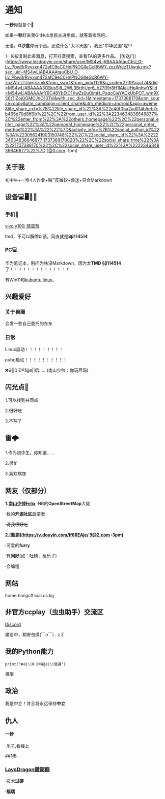# 通知
**一秒**你就是个🐔

如果**一秒**赶来我GitHub发民主进步疯，就等着挨骂吧。

无语，**G沙盒**你玩个蛋。还说什么"太平天国"，我还"中华民国"呢!!!

1- 长按复制此条消息，打开抖音搜索，查看TA的更多作品。 [传送门](https://www.iesdouyin.com/share/user/MS4wLjABAAAAtauCbU_O-Lv_PbwBrRyyxxn472afC9eC0HnPNOGIIeGcR6WY-zozWrczTUwgkzmk?sec_uid=MS4wLjABAAAAtauCbU_O-Lv_PbwBrRyyxxn472afC9eC0HnPNOGIIeGcR6WY-zozWrczTUwgkzmk&from_ssr=1&from_aid=1128&u_code=27lf91cacf74&did=MS4wLjABAAAA3OBusSj8_2WL3BrthUpr6_b27R9r8H1lAIaUHpAnhwY&iid=MS4wLjABAAAArY9C48YbEtC1XwZs0uOimH_PaqoCieYACkUbPOT_wm9XS6tTjZojGGMCJnO10Tnl&with_sec_did=1&timestamp=1737388170&utm_source=copy&utm_campaign=client_share&utm_medium=android&app=aweme&life_share_ext=%7B%22life_share_id%22%3A%22c40f05a2ad014b5eb7cb465d70d8ff9b%22%2C%22from_user_id%22%3A2234634836646877%2C%22enter_from%22%3A%22others_homepage%22%2C%22personal_enter_page%22%3A%22personal_homepage%22%2C%22personal_enter_method%22%3A%22%22%7D&activity_info=%7B%22social_author_id%22%3A%223056241903150748%22%2C%22social_share_id%22%3A%222234634836646877_1737388170820%22%2C%22social_share_time%22%3A%221737388170%22%2C%22social_share_user_id%22%3A%222234634836646877%22%7D 1@0.com :1pm)

## 关于我
初中生+一堆4人作业+贼™反微软+兽迷+只会Markdown
## 设备💻🖥️📱🤳
### 手机🤳
[vivo y100i 晴空蓝](https://shop.vivo.com.cn/product/10009116?skuId=129892)

tmd，不可以解除bl锁，简直就是**Sβ114514**
### PC💻
华为笔记本，别问为啥没Markdown，因为太**TMD §β114514**了！！！！！！！！！！！！！！

有Win11和[kubuntu linux](https://kubuntu.org/)。

## 兴趣爱好
### 关于兽圈
会发一些自己委托的东东
### 日常
Linux启动！！！！！！！！！

pubg启动！！！！！！！！！！

❌Ə|\|0 Ð®️åğø|\|启......(南山少帅：你玩尼玛)
## 闪光点🤩
1.可以找到共同点

2.~~很好吃~~

3.不写了
## 雷🌩️
1.作为初中生，你知道......

2.很忙

3.喜欢熬夜
## 网友（仅部分）
**1.[南山少帅Felix](https://www.facebook.com/felix.ng.52056)**
·NB的**OpenStreetMap**大佬

·我的**开源社区**启蒙者

·~~说我很好吃~~

**2.[藍劍](https://v.douyin.com/if6REAje/ 5@2.com :3pm)**

·可爱的**furry**

·有**同好**(如：吐槽，反乐子)

·会编程

## 网站

home.hongofficial.us.kg

## 非官方ccplay（虫虫助手）交流区
[Discord](https://discord.gg/BfUceZNGQJ)

建设中，稍安勿燥(￣o￣) . z Z

## 我的Python能力
`print("❌Ə|\|0 Ð®️åğø|\|傻逼")`

极限

## 政治
我是中立！并且将永远保持**中立**

## 仇人

#### 一秒

·乐子,看楼上

##NB

### [LaysDragon鐳鍶龍](https://github.com/LaysDragon)

·技术**过硬**

·**福瑞**

